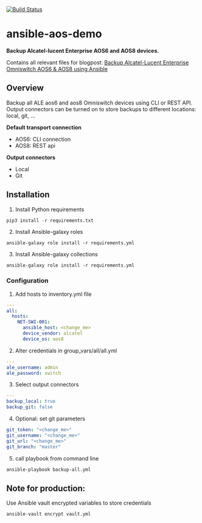 [![Build Status](https://travis-ci.com/jefvantongerloo/ansible-aos-demo.svg?branch=main)](https://travis-ci.com/jefvantongerloo/ansible-aos-demo)

# ansible-aos-demo
**Backup Alcatel-lucent Enterprise AOS6 and AOS8 devices.**

Contains all relevant files for blogpost: [Backup Alcatel-Lucent Enterprise Omniswitch AOS6 & AOS8 using Ansible](https://netdevops.be/en/alcatel-lucent-enterprise-omniswitch-aos6-aos8-ansile-backup/)

## Overview
Backup all ALE aos6 and aos8 Omniswitch devices using CLI or REST API.
Output connectors can be turned on to store backups to different locations: local, git, ...

**Default transport connection**
- AOS6: CLI connection
- AOS8: REST api

**Output connectors**
- Local
- Git

## Installation
1. Install Python requirements
```python
pip3 install -r requirements.txt
```
2. Install Ansible-galaxy roles
```ansible
ansible-galaxy role install -r requirements.yml
```

3. Install Ansible-galaxy collections
```ansible
ansible-galaxy role install -r requirements.yml
```

### Configuration
1. Add hosts to inventory.yml file
```yaml
---
all:
  hosts:
    NET-SWI-001:
      ansible_host: <change_me>
      device_vendor: alcatel
      device_os: aos8
```
2. Alter credentials in group_vars/all/all.yml
```yaml
---
ale_username: admin
ale_password: switch
```

3. Select output connectors
```yaml
---
backup_local: true
backup_git: false
```

4. Optional: set git parameters
```yaml
git_token: "<change_me>"
git_username: "<change_me>"
git_url: "<change_me>"
git_branch: "master"
```

5. call playbook from command line
```bash
ansible-playbook backup-all.yml
```

## Note for production:
Use Ansible vault encrypted variables to store credentials
```ansible
ansible-vault encrypt vault.yml
```

